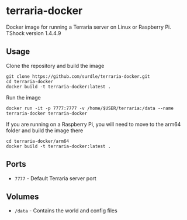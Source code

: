 # terraria-docker
Docker image for running a Terraria server on Linux or Raspberry Pi. TShock version 1.4.4.9

## Usage

Clone the repository and build the image
```
git clone https://github.com/surdle/terraria-docker.git
cd terraria-docker
docker build -t terraria-docker:latest .
```

Run the image
```
docker run -it -p 7777:7777 -v /home/$USER/terraria:/data --name terraria-docker terraria-docker
```

If you are running on a Raspberry Pi, you will need to move to the arm64 folder and build the image there
```
cd terraria-docker/arm64
docker build -t terraria-docker:latest .
```

## Ports
* `7777` - Default Terraria server port

## Volumes
* `/data` - Contains the world and config files
